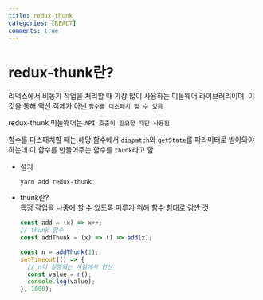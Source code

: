 ```yaml
---
title: redux-thunk
categories: [REACT]
comments: true
---
```


# redux-thunk란?

리덕스에서 비동기 작업을 처리할 때 가장 많이 사용하는 미들웨어 라이브러리이며, 이것을 통해 액션 객체가 아닌 `함수를 디스패치 할 수 있음`

redux-thunk 미들웨어는 `API 호출이 필요할 때만 사용됨`

함수를 디스패치할 때는 해당 함수에서 `dispatch`와 `getState`를 파라미터로 받아와야하는데 이 함수를 만들어주는 함수를 `thunk`라고 함

- 설치

  ```
  yarn add redux-thunk
  ```

- thunk란?  
  특정 작업을 나중에 할 수 있도록 미루기 위해 함수 형태로 감싼 것

  ```jsx
  const add = (x) => x++;
  // thunk 함수
  const addThunk = (x) => () => add(x);

  const n = addThunk(1);
  setTimeout(() => {
    // n이 실행되는 시점에서 연산
    const value = n();
    console.log(value);
  }, 1000);
  ```
